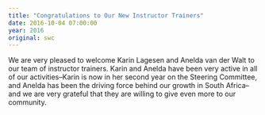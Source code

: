 ```yaml
---
title: "Congratulations to Our New Instructor Trainers"
date: 2016-10-04 07:00:00
year: 2016
original: swc
---
```


We are very pleased to welcome Karin Lagesen
and Anelda van der Walt
to our team of instructor trainers.
Karin and Anelda have been very active in all of our activities–Karin
is now in her second year on the Steering Committee,
and Anelda has been the driving force behind our growth in South Africa–and
we are very grateful that they are willing to give even more to our community.
